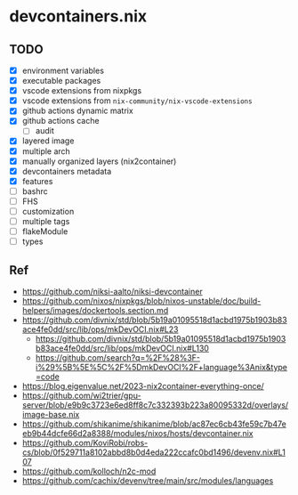 # devcontainers.nix

## TODO

- [x] environment variables
- [x] executable packages
- [x] vscode extensions from nixpkgs
- [x] vscode extensions from `nix-community/nix-vscode-extensions`
- [x] github actions dynamic matrix
- [x] github actions cache
  - [ ] audit
- [x] layered image
- [x] multiple arch
- [x] manually organized layers (nix2container)
- [x] devcontainers metadata
- [x] features
- [ ] bashrc
- [ ] FHS
- [ ] customization
- [ ] multiple tags
- [ ] flakeModule
- [ ] types

## Ref

- https://github.com/niksi-aalto/niksi-devcontainer
- https://github.com/nixos/nixpkgs/blob/nixos-unstable/doc/build-helpers/images/dockertools.section.md
- https://github.com/divnix/std/blob/5b19a01095518d1acbd1975b1903b83ace4fe0dd/src/lib/ops/mkDevOCI.nix#L23
  - https://github.com/divnix/std/blob/5b19a01095518d1acbd1975b1903b83ace4fe0dd/src/lib/ops/mkDevOCI.nix#L130
  - https://github.com/search?q=%2F%28%3F-i%29%5B%5E%5C%2F%5DmkDevOCI%2F+language%3Anix&type=code
- https://blog.eigenvalue.net/2023-nix2container-everything-once/
- https://github.com/wi2trier/gpu-server/blob/e9b9c3723e6ed8ff8c7c332393b223a80095332d/overlays/image-base.nix
- https://github.com/shikanime/shikanime/blob/ac87ec6cb43fe59c7b47eeb9b44dcfe66d2a8388/modules/nixos/hosts/devcontainer.nix
- https://github.com/KoviRobi/robs-cs/blob/0f529711a8102abbd8b0d4eda222ccafc0bd1496/devenv.nix#L107
- https://github.com/kolloch/n2c-mod
- https://github.com/cachix/devenv/tree/main/src/modules/languages
